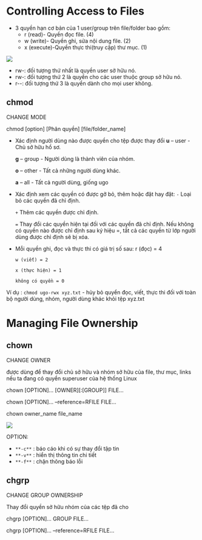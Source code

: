 # Controlling Access to Files

- 3 quyền hạn cơ bản của 1 user/group trên file/folder bao gồm:
   - r (read)- Quyền đọc file. (4)
   - w (write)- Quyền ghi, sửa nội dung file. (2)
   - x (execute)-Quyền thực thi(truy cập) thư mục. (1)

![](https://f6-zpcloud.zdn.vn/4525762847009581565/2849159cce34016a5825.jpg)

- rw-: đối tượng thứ nhất là quyền user sở hữu nó.
- rw-: đối tượng thứ 2 là quyền cho các user thuộc group sở hữu nó.
- r--: đối tượng thứ 3 là quyền dành cho mọi user không.


## chmod
CHANGE MODE

chmod [option] [Phân quyền] [file/folder_name]

- Xác định người dùng nào được quyền cho tệp được thay đổi
    **u** – user - Chủ sở hữu hồ sơ.
    
    **g** – group - Người dùng là thành viên của nhóm.
    
    **o** – other - Tất cả những người dùng khác.
    
    **a** – all - Tất cả người dùng, giống ugo

- Xác định xem các quyền có được gỡ bỏ, thêm hoặc đặt hay đặt:
   ` - ` Loại bỏ các quyền đã chỉ định.
   
    ` + ` Thêm các quyền được chỉ định.
    
    ` = ` Thay đổi các quyền hiện tại đối với các quyền đã chỉ định. Nếu không có quyền nào được chỉ định sau ký hiệu =, tất cả các quyền từ lớp người dùng được chỉ định sẽ bị xóa.

- Mỗi quyền ghi, đọc và thực thi có giá trị số sau:
      r (đọc) = 4
      
      w (viết) = 2
      
      x (thực hiện) = 1
      
      không có quyền = 0
      
Ví dụ : `chmod ugo-rwx xyz.txt` - hủy bỏ quyển đọc, viết, thực thi đối với toàn bộ người dùng, nhóm, người dùng khác khỏi tệp xyz.txt



# Managing File Ownership

## chown
CHANGE OWNER

được dùng để thay đổi chủ sở hữu và nhóm sở hữu của file, thư mục, links nếu ta đang có quyển superuser của hệ thống Linux


chown [OPTION]… [OWNER][:[GROUP]] FILE…

chown [OPTION]… –reference=RFILE FILE…

chown owner_name file_name


![](https://f5-zpcloud.zdn.vn/8709318340764597112/72a000792dd1e28fbbc0.jpg)

OPTION:
- `**-c**` : báo cáo khi có sự thay đổi tập tin
- `**-v**` : hiển thị thông tin chi tiết
- `**-f**` : chặn thông báo lỗi


## chgrp
CHANGE GROUP OWNERSHIP 

Thay đổi quyền sở hữu nhóm của các tệp đã cho

chgrp [OPTION]… GROUP FILE…

chgrp [OPTION]… –reference=RFILE FILE…





























